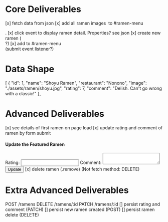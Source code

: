 # Core Deliverables

[x] fetch data from json
[x] add all ramen images <img> to #ramen-menu <div>.
[x] click event to display ramen detail. Properties? see json
[x] create new ramen (<form>?)
[x] add to #ramen-menu <div> (submit event listener?)

# Data Shape
[
  {
    "id": 1,
    "name": "Shoyu Ramen",
    "restaurant": "Nonono",
    "image": "./assets/ramen/shoyu.jpg",
    "rating": 7,
    "comment": "Delish. Can't go wrong with a classic!"
  },

# Advanced Deliverables
[x] see details of first ramen on page load
[x] update rating and comment of ramen by form submit
<form id="edit-ramen">
  <h4>Update the Featured Ramen</h4>
  <label for="rating">Rating: </label>
  <input type="number" name="rating" id="new-rating" />
  <label for="new-comment">Comment: </label>
  <textarea name="new-comment" id="new-comment"></textarea>
  <input type="submit" value="Update" />
</form>
[x] delete ramen (.remove) (Not fetch method: DELETE)

# Extra Advanced Deliverables

POST /ramens
DELETE /ramens/:id
PATCH /ramens/:id
[] persist rating and comment (PATCH)
[] persist new ramen created (POST)
[] persist ramen delete (DELETE)